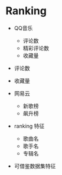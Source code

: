 # Ranking

+ QQ音乐
  + 评论数
  + 精彩评论数
  + 收藏量

+ 评论数
+ 收藏量

+ 网易云
  + 新歌榜
  + 飙升榜



+ ranking 特征
  + 歌曲名
  + 歌手名
  + 专辑名
+ 可借鉴数据集特征


